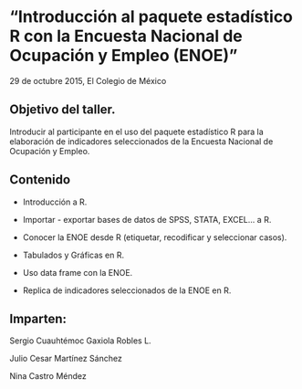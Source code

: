 # “Introducción al paquete estadístico R con la Encuesta Nacional de Ocupación y Empleo (ENOE)”

29 de octubre 2015, El Colegio de México


## Objetivo del taller. 


Introducir al participante en el uso del paquete estadístico R para la elaboración de indicadores seleccionados de la Encuesta Nacional de Ocupación y Empleo. 



## Contenido

+  Introducción a R. 

+  Importar - exportar bases de datos de SPSS, STATA, EXCEL... a R. 

+  Conocer la ENOE desde R (etiquetar, recodificar y seleccionar casos). 

+  Tabulados y Gráficas en R. 

+  Uso data frame con la ENOE.

+  Replica de indicadores seleccionados de la ENOE en R.




## Imparten: 

Sergio Cuauhtémoc Gaxiola Robles L. 

Julio Cesar Martínez Sánchez 

Nina Castro Méndez





